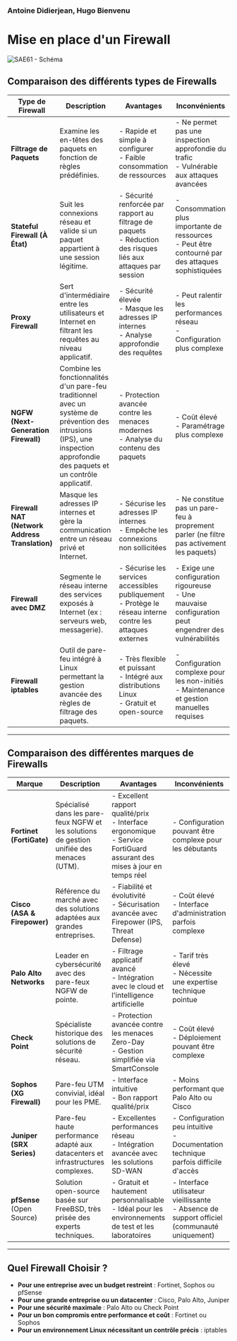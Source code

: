 ### Antoine Didierjean, Hugo Bienvenu

# Mise en place d'un Firewall

![SAE61 - Schéma](https://github.com/user-attachments/assets/09b862bc-f514-4513-b97e-2854d446fbaa)


## Comparaison des différents types de Firewalls

| **Type de Firewall** | **Description** | **Avantages** | **Inconvénients** |
|----------------------|----------------|---------------|-------------------|
| **Filtrage de Paquets** | Examine les en-têtes des paquets en fonction de règles prédéfinies. | - Rapide et simple à configurer <br> - Faible consommation de ressources | - Ne permet pas une inspection approfondie du trafic <br> - Vulnérable aux attaques avancées |
| **Stateful Firewall (À État)** | Suit les connexions réseau et valide si un paquet appartient à une session légitime. | - Sécurité renforcée par rapport au filtrage de paquets <br> - Réduction des risques liés aux attaques par session | - Consommation plus importante de ressources <br> - Peut être contourné par des attaques sophistiquées |
| **Proxy Firewall** | Sert d'intermédiaire entre les utilisateurs et Internet en filtrant les requêtes au niveau applicatif. | - Sécurité élevée <br> - Masque les adresses IP internes <br> - Analyse approfondie des requêtes | - Peut ralentir les performances réseau <br> - Configuration plus complexe |
| **NGFW (Next-Generation Firewall)** | Combine les fonctionnalités d'un pare-feu traditionnel avec un système de prévention des intrusions (IPS), une inspection approfondie des paquets et un contrôle applicatif. | - Protection avancée contre les menaces modernes <br> - Analyse du contenu des paquets | - Coût élevé <br> - Paramétrage plus complexe |
| **Firewall NAT (Network Address Translation)** | Masque les adresses IP internes et gère la communication entre un réseau privé et Internet. | - Sécurise les adresses IP internes <br> - Empêche les connexions non sollicitées | - Ne constitue pas un pare-feu à proprement parler (ne filtre pas activement les paquets) |
| **Firewall avec DMZ** | Segmente le réseau interne des services exposés à Internet (ex : serveurs web, messagerie). | - Sécurise les services accessibles publiquement <br> - Protège le réseau interne contre les attaques externes | - Exige une configuration rigoureuse <br> - Une mauvaise configuration peut engendrer des vulnérabilités |
| **Firewall iptables** | Outil de pare-feu intégré à Linux permettant la gestion avancée des règles de filtrage des paquets. | - Très flexible et puissant <br> - Intégré aux distributions Linux <br> - Gratuit et open-source | - Configuration complexe pour les non-initiés <br> - Maintenance et gestion manuelles requises |

---

## Comparaison des différentes marques de Firewalls

| **Marque** | **Description** | **Avantages** | **Inconvénients** |
|------------|----------------|---------------|-------------------|
| **Fortinet (FortiGate)** | Spécialisé dans les pare-feux NGFW et les solutions de gestion unifiée des menaces (UTM). | - Excellent rapport qualité/prix <br> - Interface ergonomique <br> - Service FortiGuard assurant des mises à jour en temps réel | - Configuration pouvant être complexe pour les débutants |
| **Cisco (ASA & Firepower)** | Référence du marché avec des solutions adaptées aux grandes entreprises. | - Fiabilité et évolutivité <br> - Sécurisation avancée avec Firepower (IPS, Threat Defense) | - Coût élevé <br> - Interface d'administration parfois complexe |
| **Palo Alto Networks** | Leader en cybersécurité avec des pare-feux NGFW de pointe. | - Filtrage applicatif avancé <br> - Intégration avec le cloud et l'intelligence artificielle | - Tarif très élevé <br> - Nécessite une expertise technique pointue |
| **Check Point** | Spécialiste historique des solutions de sécurité réseau. | - Protection avancée contre les menaces Zero-Day <br> - Gestion simplifiée via SmartConsole | - Coût élevé <br> - Déploiement pouvant être complexe |
| **Sophos (XG Firewall)** | Pare-feu UTM convivial, idéal pour les PME. | - Interface intuitive <br> - Bon rapport qualité/prix | - Moins performant que Palo Alto ou Cisco |
| **Juniper (SRX Series)** | Pare-feu haute performance adapté aux datacenters et infrastructures complexes. | - Excellentes performances réseau <br> - Intégration avancée avec les solutions SD-WAN | - Configuration peu intuitive <br> - Documentation technique parfois difficile d'accès |
| **pfSense** (Open Source) | Solution open-source basée sur FreeBSD, très prisée des experts techniques. | - Gratuit et hautement personnalisable <br> - Idéal pour les environnements de test et les laboratoires | - Interface utilisateur vieillissante <br> - Absence de support officiel (communauté uniquement) |

---

## Quel Firewall Choisir ?

- **Pour une entreprise avec un budget restreint** : Fortinet, Sophos ou pfSense  
- **Pour une grande entreprise ou un datacenter** : Cisco, Palo Alto, Juniper  
- **Pour une sécurité maximale** : Palo Alto ou Check Point  
- **Pour un bon compromis entre performance et coût** : Fortinet ou Sophos  
- **Pour un environnement Linux nécessitant un contrôle précis** : iptables   
